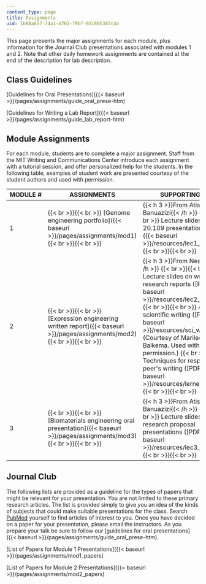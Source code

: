 ```yaml
---
content_type: page
title: Assignments
uid: 1b88a657-74a1-a702-79bf-92c805387c4a
---
```


This page presents the major assignments for each module, plus information for the Journal Club presentations associated with modules 1 and 2. Note that other daily homework assignments are contained at the end of the description for lab description.

Class Guidelines
----------------

[Guidelines for Oral Presentations]({{< baseurl >}}/pages/assignments/guide_oral_prese-htm)

[Guidelines for Writing a Lab Report]({{< baseurl >}}/pages/assignments/guide_lab_report-htm)

Module Assignments
------------------

For each module, students are to complete a major assignment. Staff from the MIT Writing and Communications Center introduce each assignment with a tutorial session, and offer personalized help for the students. In the following table, examples of student work are presented courtesy of the student authors and used with permission.

| MODULE # | ASSIGNMENTS | SUPPORTING FILES | STUDENT WORK EXAMPLES |
| --- | --- | --- | --- |
| 1 |  {{< br >}}{{< br >}} [Genome engineering portfolio]({{< baseurl >}}/pages/assignments/mod1) {{< br >}}{{< br >}}  | {{< h 3 >}}From Atissa Banuazizi{{< /h >}} {{< br >}}{{< br >}} Lecture slides on creating 20.109 presentations ([PDF]({{< baseurl >}}/resources/lec1_5_atissa)) {{< br >}}{{< br >}}  | &nbsp; |
| 2 |  {{< br >}}{{< br >}} [Expression engineering written report]({{< baseurl >}}/pages/assignments/mod2) {{< br >}}{{< br >}}  | {{< h 3 >}}From Neal Lerner{{< /h >}} {{< br >}}{{< br >}} Lecture slides on writing research reports ([PDF]({{< baseurl >}}/resources/lec2_4_writing)) {{< br >}}{{< br >}} A guide to scientific writing ([PDF]({{< baseurl >}}/resources/sci_writing_guid)) (Courtesy of Marilee Ogren-Balkema. Used with permission.) {{< br >}}{{< br >}} Techniques for responding to a peer's writing ([PDF]({{< baseurl >}}/resources/lerner_revie_tip)) {{< br >}}{{< br >}}  | "Experimental siRNA targeting the 469-624bp region of Renilla Luciferase is ineffective in reducing expression in mouse embryonic stem cells" ([PDF]({{< baseurl >}}/resources/mod2_knan_tntri)) (Courtesy of Jessica Keenan and Augusto Tentori. Used with permission.) |
| 3 |  {{< br >}}{{< br >}} [Biomaterials engineering oral presentation]({{< baseurl >}}/pages/assignments/mod3) {{< br >}}{{< br >}}  | {{< h 3 >}}From Atissa Banuazizi{{< /h >}} {{< br >}}{{< br >}} Lecture slides on creating research proposal presentations ([PDF]({{< baseurl >}}/resources/lec3_2_atissa)) {{< br >}}{{< br >}}  | "Expression of dsRNA in Spirogyna algae to inhibit development of malaria carrying mosquitoes" ([PDF]({{< baseurl >}}/resources/mod3_blue)) (Courtesy of Kat Pak and Matthew Loper. Used with permission.) 

Journal Club
------------

The following lists are provided as a guideline for the types of papers that might be relevant for your presentation. You are not limited to these primary research articles. The list is provided simply to give you an idea of the kinds of subjects that could make suitable presentations for the class. Search [PubMed](http://www.ncbi.nlm.nih.gov/PubMed/) yourself to find articles of interest to you. Once you have decided on a paper for your presentation, please email the instructors. As you prepare your talk be sure to follow our [guidelines for oral presentations]({{< baseurl >}}/pages/assignments/guide_oral_prese-htm).

[List of Papers for Module 1 Presentations]({{< baseurl >}}/pages/assignments/mod1_papers)

[List of Papers for Module 2 Presentations]({{< baseurl >}}/pages/assignments/mod2_papers)